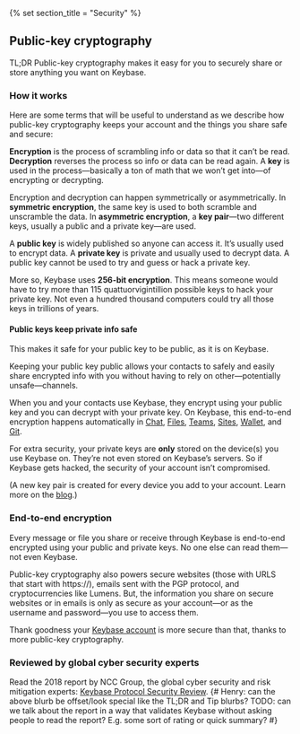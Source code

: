 {% set section_title = "Security" %}

## Public-key cryptography 
TL;DR Public-key cryptography makes it easy for you to securely share or store anything you want on Keybase.

### How it works
Here are some terms that will be useful to understand as we describe how public-key cryptography keeps your account and the things you share safe and secure:  

**Encryption** is the process of scrambling info or data so that it can’t be read. **Decryption** reverses the process so info or data can be read again. A **key** is used in the process—basically a ton of math that we won’t get into—of encrypting or decrypting.

Encryption and decryption can happen symmetrically or asymmetrically. In **symmetric encryption**, the same key is used to both scramble and unscramble the data. In **asymmetric encryption**, a **key pair**—two different keys, usually a public and a private key—are used.

A **public key** is widely published so anyone can access it. It’s usually used to encrypt data. A **private key** is private and usually used to decrypt data. A public key cannot be used to try and guess or hack a private key. 

More so, Keybase uses **256-bit encryption**. This means someone would have to try more than 115 quattuorvigintillion possible keys to hack your private key. Not even a hundred thousand computers could try all those keys in trillions of years. 

#### Public keys keep private info safe
This makes it safe for your public key to be public, as it is on Keybase. 

Keeping your public key public allows your contacts to safely and easily share encrypted info with you without having to rely on other—potentially unsafe—channels. 

When you and your contacts use Keybase, they encrypt using your public key and you can decrypt with your private key. On Keybase, this end-to-end encryption happens automatically in [Chat](/chat), [Files](files), [Teams](/teams), [Sites](/sites), [Wallet](/wallet), and [Git](/git). 

For extra security, your private keys are **only** stored on the device(s) you use Keybase on. They’re not even stored on Keybase’s servers. So if Keybase gets hacked, the security of your account isn’t compromised. 

(A new key pair is created for every device you add to your account. Learn more on the [blog](https://keybase.io/blog/keybase-new-key-model).) 

### End-to-end encryption
Every message or file you share or receive through Keybase is end-to-end encrypted using your public and private keys. No one else can read them—not even Keybase.

Public-key cryptography also powers secure websites (those with URLS that start with https://), emails sent with the PGP protocol, and cryptocurrencies like Lumens. But, the information you share on secure websites or in emails is only as secure as your account—or as the username and password—you use to access them. 

Thank goodness your [Keybase account](/account) is more secure than that, thanks to more public-key cryptography.

### Reviewed by global cyber security experts 
Read the 2018 report by NCC Group, the global cyber security and risk mitigation experts: [Keybase Protocol Security Review](https://www.nccgroup.trust/us/our-research/keybase-protocol-security-review/).
{# Henry: can the above blurb be offset/look special like the TL;DR and Tip blurbs? TODO: can we talk about the report in a way that validates Keybase without asking people to read the report? E.g. some sort of rating or quick summary? #}







